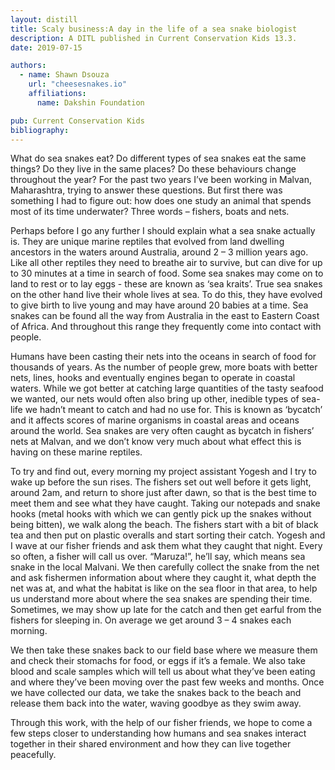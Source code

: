 ```yaml
---
layout: distill
title: Scaly business:A day in the life of a sea snake biologist
description: A DITL published in Current Conservation Kids 13.3.
date: 2019-07-15

authors:
  - name: Shawn Dsouza
    url: "cheesesnakes.io"
    affiliations:
      name: Dakshin Foundation

pub: Current Conservation Kids
bibliography: 
---
```



What do sea snakes eat? Do different types of sea snakes eat the same things? Do they live in the same places? Do these behaviours change throughout the year? For the past two years I’ve been working in Malvan, Maharashtra, trying to answer these questions. But first there was something I had to figure out: how does one study an animal that spends most of its time underwater? Three words – fishers, boats and nets.

Perhaps before I go any further I should explain what a sea snake actually is. They are unique marine reptiles that evolved from land dwelling ancestors in the waters around Australia, around 2 – 3 million years ago. Like all other reptiles they need to breathe air to survive, but can dive for up to 30 minutes at a time in search of food. Some sea snakes may come on to land to rest or to lay eggs - these are known as ‘sea kraits’. True sea snakes on the other hand live their whole lives at sea. To do this, they have evolved to give birth to live young and may have around 20 babies at a time. Sea snakes can be found all the way from Australia in the east to Eastern Coast of Africa. And throughout this range they frequently come into contact with people.

Humans have been casting their nets into the oceans in search of food for thousands of years. As the number of people grew, more boats with better nets, lines, hooks and eventually engines began to operate in coastal waters. While we got better at catching large quantities of the tasty seafood we wanted, our nets would often also bring up other, inedible types of sea-life we hadn’t meant to catch and had no use for. This is known as ‘bycatch’ and it affects scores of marine organisms in coastal areas and oceans around the world. Sea snakes are very often caught as bycatch in fishers’ nets at Malvan, and we don’t know very much about what effect this is having on these marine reptiles.

To try and find out, every morning my project assistant Yogesh and I try to wake up before the sun rises. The fishers set out well before it gets light, around 2am, and return to shore just after dawn, so that is the best time to meet them and see what they have caught. Taking our notepads and snake hooks (metal hooks with which we can gently pick up the snakes without being bitten), we walk along the beach. The fishers start with a bit of black tea and then put on plastic overalls and start sorting their catch. Yogesh and I wave at our fisher friends and ask them what they caught that night. Every so often, a fisher will call us over. “Maruza!”, he’ll say, which means sea snake in the local Malvani. We then carefully collect the snake from the net and ask fishermen information about where they caught it, what depth the net was at, and what the habitat is like on the sea floor in that area, to help us understand more about where the sea snakes are spending their time. Sometimes, we may show up late for the catch and then get earful from the fishers for sleeping in. On average we get around 3 – 4 snakes each morning.

We then take these snakes back to our field base where we measure them and check their stomachs for food, or eggs if it’s a female. We also take blood and scale samples which will tell us about what they’ve been eating and where they’ve been moving over the past few weeks and months. Once we have collected our data, we take the snakes back to the beach and release them back into the water, waving goodbye as they swim away.

Through this work, with the help of our fisher friends, we hope to come a few steps closer to understanding how humans and sea snakes interact together in their shared environment and how they can live together peacefully.

